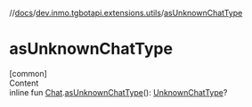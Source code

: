 //[docs](../../index.md)/[dev.inmo.tgbotapi.extensions.utils](index.md)/[asUnknownChatType](as-unknown-chat-type.md)



# asUnknownChatType  
[common]  
Content  
inline fun [Chat](../dev.inmo.tgbotapi.types.chat.abstracts/-chat/index.md).[asUnknownChatType](as-unknown-chat-type.md)(): [UnknownChatType](../dev.inmo.tgbotapi.types.chat.abstracts/-unknown-chat-type/index.md)?  



